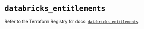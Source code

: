 # `databricks_entitlements`

Refer to the Terraform Registry for docs: [`databricks_entitlements`](https://registry.terraform.io/providers/databricks/databricks/1.65.1/docs/resources/entitlements).
